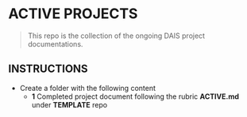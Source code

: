 # ACTIVE PROJECTS

> This repo is the collection of the ongoing DAIS project documentations.

## INSTRUCTIONS

- Create a folder with the following content
  - **1** Completed project document following the rubric **ACTIVE.md** under **TEMPLATE** repo
  


